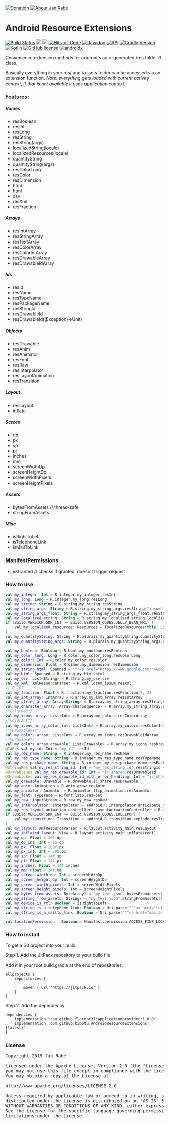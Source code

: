 [![Donation](https://img.shields.io/badge/buy%20me%20a%20coffee-brightgreen.svg)](https://www.paypal.me/janrabe/5) [![About Jan Rabe](https://img.shields.io/badge/about-me-green.svg)](https://about.me/janrabe)

# Android Resource Extensions 
[![Build Status](https://travis-ci.org/kibotu/AndroidResourceExtensions.svg?branch=master)](https://travis-ci.org/kibotu/AndroidResourceExtensions) [![](https://jitpack.io/v/kibotu/AndroidResourceExtensions.svg)](https://jitpack.io/#kibotu/AndroidResourceExtensions) [![](https://jitpack.io/v/kibotu/AndroidResourceExtensions/month.svg)](https://jitpack.io/#kibotu/AndroidResourceExtensions) [![Hits-of-Code](https://hitsofcode.com/github/kibotu/AndroidResourceExtensions)](https://hitsofcode.com/view/github/kibotu/AndroidResourceExtensions) [![Javadoc](https://img.shields.io/badge/javadoc-SNAPSHOT-green.svg)](https://jitpack.io/com/github/kibotu/AndroidResourceExtensions/master-SNAPSHOT/javadoc/index.html) [![API](https://img.shields.io/badge/API-15%2B-brightgreen.svg?style=flat)](https://android-arsenal.com/api?level=15) [![Gradle Version](https://img.shields.io/badge/gradle-5.6.0-green.svg)](https://docs.gradle.org/current/release-notes)  [![Kotlin](https://img.shields.io/badge/kotlin-1.3.50-green.svg)](https://kotlinlang.org/) [![GitHub license](https://img.shields.io/badge/license-Apache%202-blue.svg)](https://raw.githubusercontent.com/kibotu/AndroidResourceExtensions/master/LICENSE) [![androidx](https://img.shields.io/badge/androidx-brightgreen.svg)](https://developer.android.com/topic/libraries/support-library/refactor)

Convenience extension methods for android's auto-generated /res folder *R.* class.

Basically everything in your res/ and /assets folder can be accessed via an extension function. *Note: everything gets loaded with current activity context, if that is not available it uses application context.*

### Features:

##### Values

- resBoolean
- resInt
- resLong
- resString
- resString(args)
- localizedString(locale)
- localizedResources(locale)
- quantityString
- quantityString(args)
- resColorLong
- resColor
- resDimension
- html
- html
- csv
- resXml
- resFraction

##### Arrays

- resIntArray
- resStringArray
- resTextArray
- resColorArray
- resColorIntArray
- resDrawableArray
- resDrawableIdArray

##### Ids

- resId
- resName
- resTypeName
- resPackageName
- resStringId
- resDrawableId
- resDrawableId((Exception)->Unit)

##### Objects

- resDrawable
- resAnim
- resAnimator
- resFont
- resRaw
- resInterpolator
- resLayoutAnimation
- resTransition

##### Layout

- resLayout
- inflate

##### Screen

- dp
- px
- sp
- pt
- inches
- mm
- screenWidthDp
- screenHeightDp
- screenWidthPixels
- screenHeightPixels

##### Assets

- bytesFromAssets // thread-safe
- stringFromAssets

##### Misc

- isRightToLeft
- isTelephoneLink
- isMailToLink


### ManifestPermissions

- isGranted // checks if granted, doesn't trigger request


### How to use


```kotlin
val my_integer: Int = R.integer.my_integer.resInt
val my_long: Long = R.integer.my_long.resLong
val my_string: String = R.string.my_string.resString
val my_string_args: String = R.string.my_string_args.resString("ipsum")
val my_string_args_float: String = R.string.my_string_args_float.resString(2f)
val my_localized_string: String = R.string.my_localized_string.localizedString(Locale.GERMAN)
if (Build.VERSION.SDK_INT >= Build.VERSION_CODES.JELLY_BEAN_MR1) {
    val my_localized_resources: Resources = localizedResources(this, Locale.GERMAN)
}
val my_quantityString: String = R.plurals.my_quantityString.quantityString(2)
val my_quantityString_args: String = R.plurals.my_quantityString_args.quantityString(2, "total")

val my_boolean: Boolean = R.bool.my_boolean.resBoolean
val my_color_long: Long = R.color.my_color_long.resColorLong
val my_color: Int = R.color.my_color.resColor
val my_dimension: Float = R.dimen.my_dimension.resDimension
val my_string_html: Spanned = """<a href="https://www.google.com/">Google</a>""".html
val my_html: Spanned = R.string.my_html.html
val my_csv: List<String> = R.string.my_csv.csv
val my_xml: XmlResourceParser = R.xml.lorem_ipsum.resXml
// 0.10f
val my_fraction: Float = R.fraction.my_fraction.resFraction(2, 2)
val my_int_array: IntArray = R.array.my_int_array.resIntArray
val my_string_array: Array<String> = R.array.my_string_array.resStringArray
val my_character_array: Array<CharSequence> = R.array.my_string_array.resTextArray
/*ColorRes*/
val my_icons_array: List<Int> = R.array.my_colors.resColorArray
/*ColorInt*/
val my_icons_array_color_int: List<Int> = R.array.my_colors.resColorIntArray
/*@DrawableRes*/
val my_colors_array: List<Int> = R.array.my_icons.resDrawableIdArray
/*@Drawable*/
val my_colors_array_drawable: List<Drawable> = R.array.my_icons.resDrawableArray
@IdRes val my_id: Int = "my_id".resId
val my_res_name: String = R.integer.my_res_name.resName
val my_res_type_name: String = R.integer.my_res_type_name.resTypeName
val my_res_package_name: String = R.integer.my_res_package_name.resPackageName
@StringRes val my_res_string_id: Int = "my_res_string_id".resStringId { it.printStackTrace() }
@DrawableRes val my_res_drawable_id: Int = "ic_share".resDrawableId
@DrawableRes val my_res_drawable_id_with_error_handling: Int = "ic_share".resDrawableId { it.printStackTrace() }
val my_drawable: Drawable = R.drawable.ic_share.resDrawable
val my_anim: Animation = R.anim.grow.resAnim
val my_animator: Animator = R.animator.flip_animation.resAnimator
val my_font: Typeface = R.font.lato.resFont
val my_raw: InputStream = R.raw.my_raw.resRaw
val my_interpolator: Interpolator = android.R.interpolator.anticipate_overshoot.resInterpolator
val my_res_layout_animation_controller: LayoutAnimationController = R.anim.layout_animation.resLayoutAnimation
if (Build.VERSION.SDK_INT >= Build.VERSION_CODES.LOLLIPOP) {
    val my_transition: Transition = android.R.transition.explode.resTransition
}
val my_layout: XmlResourceParser = R.layout.activity_main.resLayout
val my_inflated_layout: View = R.layout.activity_main.inflate(root)
val my_dp: Float = 16f.dp
val my_dp_int: Int = 16.dp
val my_px: Float = 200f.px
val my_px_int: Int = 200.px
val my_sp: Float = 14f.sp
val my_pt: Float = 14f.pt
val my_inches: Float = 14f.inches
val my_mm: Float = 14f.mm
val my_screen_width_dp: Int = screenWidthDp
val my_screen_height_dp: Int = screenHeightDp
val my_screen_width_pixels: Int = screenWidthPixels
val my_screen_height_pixels: Int = screenHeightPixels
val my_bytes_from_assets: ByteArray? = "my_text.json".bytesFromAssets()
val my_string_from_assets: String? = "my_text.json".stringFromAssets()
val my_device_is_rtl: Boolean = isRightToLeft
val my_string_is_a_telephone_link: Boolean = Uri.parse("""<a href="tel:491771789232">Google</a>""").isTelephoneLink
val my_string_is_a_mailto_link: Boolean = Uri.parse("""<a href="mailto:cloudgazer3d@gmail.com">Google</a>""").isMailToLink

val locationPermission : Boolean = Manifest.permission.ACCESS_FINE_LOCATION.isGranted

```

###  How to install

To get a Git project into your build:

Step 1. Add the JitPack repository to your build file

Add it in your root build.gradle at the end of repositories:

	allprojects {
		repositories {
			...
			maven { url 'https://jitpack.io' }
		}
	}
Step 2. Add the dependency

	dependencies {
        implementation "com.github.florent37:applicationprovider:1.0.0"
        implementation 'com.github.kibotu:AndroidResourceExtensions:{latest}'
	}

### License
<pre>
Copyright 2019 Jan Rabe

Licensed under the Apache License, Version 2.0 (the "License");
you may not use this file except in compliance with the License.
You may obtain a copy of the License at

http://www.apache.org/licenses/LICENSE-2.0

Unless required by applicable law or agreed to in writing, software
distributed under the License is distributed on an "AS IS" BASIS,
WITHOUT WARRANTIES OR CONDITIONS OF ANY KIND, either express or implied.
See the License for the specific language governing permissions and
limitations under the License.
</pre>